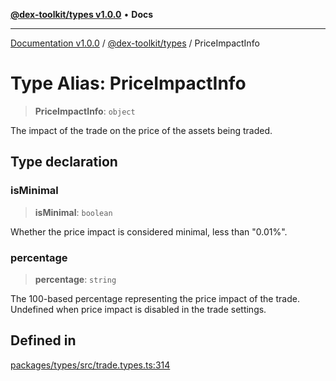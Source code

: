[**@dex-toolkit/types v1.0.0**](../README.md) • **Docs**

***

[Documentation v1.0.0](../../../packages.md) / [@dex-toolkit/types](../README.md) / PriceImpactInfo

# Type Alias: PriceImpactInfo

> **PriceImpactInfo**: `object`

The impact of the trade on the price of the assets being traded.

## Type declaration

### isMinimal

> **isMinimal**: `boolean`

Whether the price impact is considered minimal, less than "0.01%".

### percentage

> **percentage**: `string`

The 100-based percentage representing the price impact of the trade.
Undefined when price impact is disabled in the trade settings.

## Defined in

[packages/types/src/trade.types.ts:314](https://github.com/niZmosis/dex-toolkit/blob/3d8b41b44787b30fbea5de3ab4737662ffb61bc8/packages/types/src/trade.types.ts#L314)
